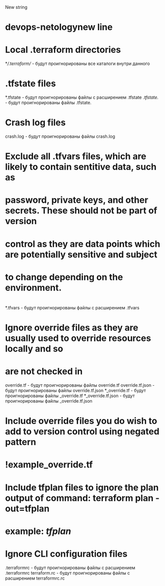 ﻿New string
# devops-netologynew line
# Local .terraform directories
**/.terraform/* - будут проигнорированы все каталоги внутри данного

# .tfstate files
*.tfstate - будут проигнорированы файлы с расширением .tfstate
*.tfstate.* - будут проигнорированы файлы .tfstate.

# Crash log files
crash.log - будут проигнорированы файлы crash.log

# Exclude all .tfvars files, which are likely to contain sentitive data, such as
# password, private keys, and other secrets. These should not be part of version
# control as they are data points which are potentially sensitive and subject
# to change depending on the environment.
#
*.tfvars - будут проигнорированы файлы с расширением .tfvars

# Ignore override files as they are usually used to override resources locally and so
# are not checked in
override.tf - будут проигнорированы файлы override.tf
override.tf.json - будут проигнорированы файлы override.tf.json
*_override.tf - будут проигнорированы файлы _override.tf
*_override.tf.json - будут проигнорированы файлы _override.tf.json

# Include override files you do wish to add to version control using negated pattern
#
# !example_override.tf

# Include tfplan files to ignore the plan output of command: terraform plan -out=tfplan
# example: *tfplan*

# Ignore CLI configuration files
.terraformrc - будут проигнорированы файлы с расширением .terraformrc
terraform.rc - будут проигнорированы файлы с расширением terraformrc.rc
